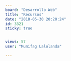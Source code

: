 ```yaml
---
board: "Desarrollo Web"
title: "Recursos"
date: "2018-05-30 20:20:24"
id: 3321
sticky: true


views: 57
user: "Mumifag Lalolanda"

---
```

